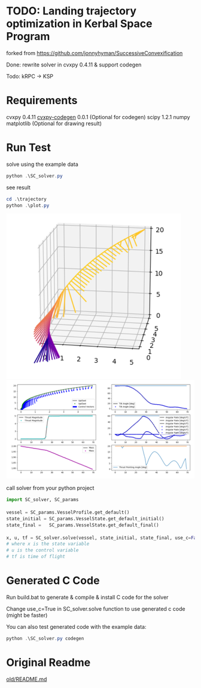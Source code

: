 
# TODO: Landing trajectory optimization in Kerbal Space Program
forked from https://github.com/jonnyhyman/SuccessiveConvexification

Done: rewrite solver in cvxpy 0.4.11 & support codegen

Todo: kRPC -> KSP

# Requirements
cvxpy                    0.4.11
[cvxpy-codegen](https://github.com/moehle/cvxpy_codegen)            0.0.1  (Optional for codegen)
scipy                   1.2.1
numpy
matplotlib (Optional for drawing result)

# Run Test

solve using the example data
``` powershell
python .\SC_solver.py
```

see result
``` powershell
cd .\trajectory
python .\plot.py
```

![tr1](img/trajectory1.png)
![tr2](img/trajectory2.png)

call solver from your python project
```python
import SC_solver, SC_params

vessel = SC_params.VesselProfile.get_default()
state_initial = SC_params.VesselState.get_default_initial()
state_final =   SC_params.VesselState.get_default_final()

x, u, tf = SC_solver.solve(vessel, state_initial, state_final, use_c=False, verbose=False)
# where x is the state variable
# u is the control variable
# tf is time of flight

```

# Generated C Code

Run build.bat to generate & compile & install C code for the solver

Change use_c=True in SC_solver.solve function to use generated c code (might be faster)

You can also test generated code with the example data:
``` powershell
python .\SC_solver.py codegen
```

# Original Readme

[old/README.md](old/README.md)